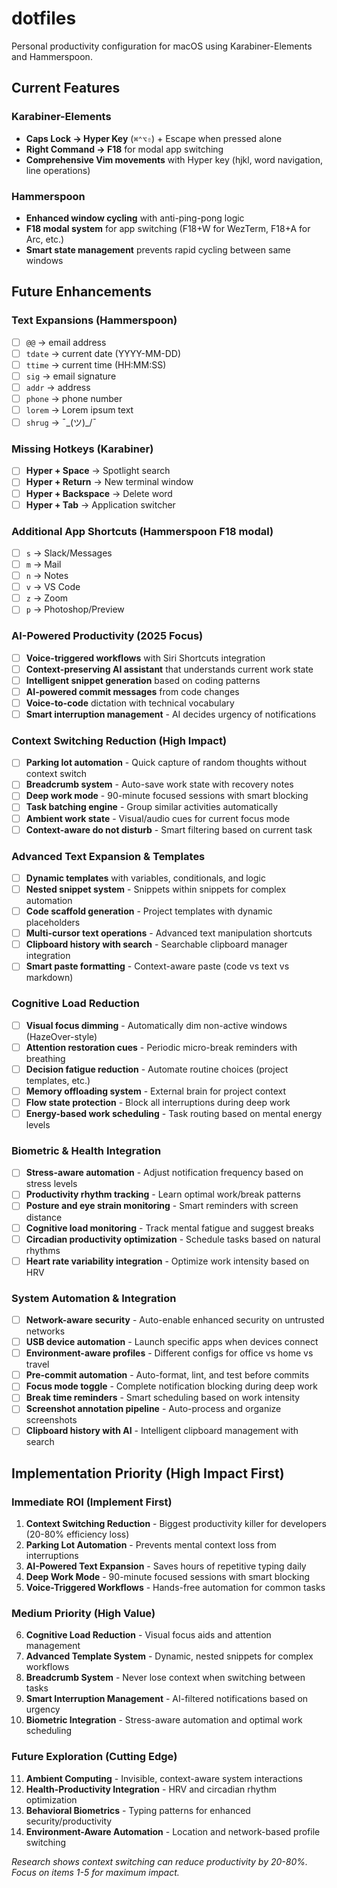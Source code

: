 # dotfiles

Personal productivity configuration for macOS using Karabiner-Elements and Hammerspoon.

## Current Features

### Karabiner-Elements
- **Caps Lock → Hyper Key** (`⌘⌃⌥⇧`) + Escape when pressed alone
- **Right Command → F18** for modal app switching
- **Comprehensive Vim movements** with Hyper key (hjkl, word navigation, line operations)

### Hammerspoon
- **Enhanced window cycling** with anti-ping-pong logic
- **F18 modal system** for app switching (F18+W for WezTerm, F18+A for Arc, etc.)
- **Smart state management** prevents rapid cycling between same windows

## Future Enhancements

### Text Expansions (Hammerspoon)
- [ ] `@@` → email address
- [ ] `tdate` → current date (YYYY-MM-DD)
- [ ] `ttime` → current time (HH:MM:SS)
- [ ] `sig` → email signature
- [ ] `addr` → address
- [ ] `phone` → phone number
- [ ] `lorem` → Lorem ipsum text
- [ ] `shrug` → ¯\_(ツ)_/¯

### Missing Hotkeys (Karabiner)
- [ ] **Hyper + Space** → Spotlight search
- [ ] **Hyper + Return** → New terminal window
- [ ] **Hyper + Backspace** → Delete word
- [ ] **Hyper + Tab** → Application switcher

### Additional App Shortcuts (Hammerspoon F18 modal)
- [ ] `s` → Slack/Messages
- [ ] `m` → Mail
- [ ] `n` → Notes
- [ ] `v` → VS Code
- [ ] `z` → Zoom
- [ ] `p` → Photoshop/Preview

### AI-Powered Productivity (2025 Focus)
- [ ] **Voice-triggered workflows** with Siri Shortcuts integration
- [ ] **Context-preserving AI assistant** that understands current work state
- [ ] **Intelligent snippet generation** based on coding patterns
- [ ] **AI-powered commit messages** from code changes
- [ ] **Voice-to-code** dictation with technical vocabulary
- [ ] **Smart interruption management** - AI decides urgency of notifications

### Context Switching Reduction (High Impact)
- [ ] **Parking lot automation** - Quick capture of random thoughts without context switch
- [ ] **Breadcrumb system** - Auto-save work state with recovery notes
- [ ] **Deep work mode** - 90-minute focused sessions with smart blocking
- [ ] **Task batching engine** - Group similar activities automatically
- [ ] **Ambient work state** - Visual/audio cues for current focus mode
- [ ] **Context-aware do not disturb** - Smart filtering based on current task

### Advanced Text Expansion & Templates
- [ ] **Dynamic templates** with variables, conditionals, and logic
- [ ] **Nested snippet system** - Snippets within snippets for complex automation
- [ ] **Code scaffold generation** - Project templates with dynamic placeholders
- [ ] **Multi-cursor text operations** - Advanced text manipulation shortcuts
- [ ] **Clipboard history with search** - Searchable clipboard manager integration
- [ ] **Smart paste formatting** - Context-aware paste (code vs text vs markdown)

### Cognitive Load Reduction
- [ ] **Visual focus dimming** - Automatically dim non-active windows (HazeOver-style)
- [ ] **Attention restoration cues** - Periodic micro-break reminders with breathing
- [ ] **Decision fatigue reduction** - Automate routine choices (project templates, etc.)
- [ ] **Memory offloading system** - External brain for project context
- [ ] **Flow state protection** - Block all interruptions during deep work
- [ ] **Energy-based work scheduling** - Task routing based on mental energy levels

### Biometric & Health Integration
- [ ] **Stress-aware automation** - Adjust notification frequency based on stress levels
- [ ] **Productivity rhythm tracking** - Learn optimal work/break patterns
- [ ] **Posture and eye strain monitoring** - Smart reminders with screen distance
- [ ] **Cognitive load monitoring** - Track mental fatigue and suggest breaks
- [ ] **Circadian productivity optimization** - Schedule tasks based on natural rhythms
- [ ] **Heart rate variability integration** - Optimize work intensity based on HRV

### System Automation & Integration
- [ ] **Network-aware security** - Auto-enable enhanced security on untrusted networks  
- [ ] **USB device automation** - Launch specific apps when devices connect
- [ ] **Environment-aware profiles** - Different configs for office vs home vs travel
- [ ] **Pre-commit automation** - Auto-format, lint, and test before commits
- [ ] **Focus mode toggle** - Complete notification blocking during deep work
- [ ] **Break time reminders** - Smart scheduling based on work intensity
- [ ] **Screenshot annotation pipeline** - Auto-process and organize screenshots
- [ ] **Clipboard history with AI** - Intelligent clipboard management with search

## Implementation Priority (High Impact First)

### Immediate ROI (Implement First)
1. **Context Switching Reduction** - Biggest productivity killer for developers (20-80% efficiency loss)
2. **Parking Lot Automation** - Prevents mental context loss from interruptions  
3. **AI-Powered Text Expansion** - Saves hours of repetitive typing daily
4. **Deep Work Mode** - 90-minute focused sessions with smart blocking
5. **Voice-Triggered Workflows** - Hands-free automation for common tasks

### Medium Priority (High Value)  
6. **Cognitive Load Reduction** - Visual focus aids and attention management
7. **Advanced Template System** - Dynamic, nested snippets for complex workflows
8. **Breadcrumb System** - Never lose context when switching between tasks
9. **Smart Interruption Management** - AI-filtered notifications based on urgency
10. **Biometric Integration** - Stress-aware automation and optimal work scheduling

### Future Exploration (Cutting Edge)
11. **Ambient Computing** - Invisible, context-aware system interactions
12. **Health-Productivity Integration** - HRV and circadian rhythm optimization  
13. **Behavioral Biometrics** - Typing patterns for enhanced security/productivity
14. **Environment-Aware Automation** - Location and network-based profile switching

*Research shows context switching can reduce productivity by 20-80%. Focus on items 1-5 for maximum impact.*
